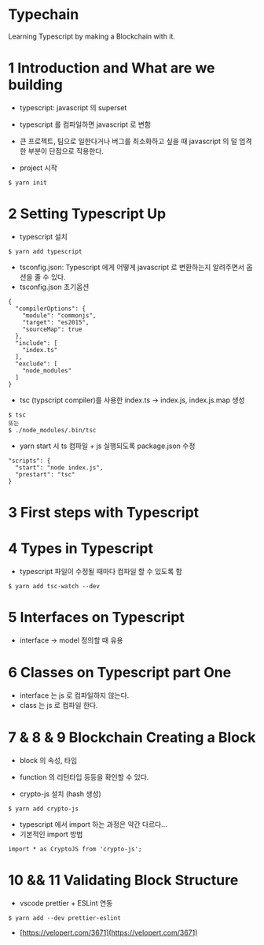 # Typechain

Learning Typescript by making a Blockchain with it.

# 1 Introduction and What are we building

- typescript: javascript 의 superset
- typescript 를 컴파일하면 javascript 로 변함
- 큰 프로젝트, 팀으로 일한다거나 버그를 최소화하고 싶을 때 javascript 의 덜 엄격한 부분이 단점으로 작용한다.

- project 시작

```
$ yarn init
```

# 2 Setting Typescript Up

- typescript 설치

```
$ yarn add typescript
```

- tsconfig.json: Typescript 에게 어떻게 javascript 로 변환하는지 알려주면서 옵션을 줄 수 있다.
- tsconfig.json 초기옵션

```
{
  "compilerOptions": {
    "module": "commonjs",
    "target": "es2015",
    "sourceMap": true
  },
  "include": [
    "index.ts"
  ],
  "exclude": [
    "node_modules"
  ]
}
```

- tsc (typscript compiler)를 사용한 index.ts -> index.js, index.js.map 생성

```
$ tsc
또는
$ ./node_modules/.bin/tsc
```

- yarn start 시 ts 컴파일 + js 실행되도록 package.json 수정

```
"scripts": {
  "start": "node index.js",
  "prestart": "tsc"
}
```

# 3 First steps with Typescript

# 4 Types in Typescript

- typescript 파일이 수정될 때마다 컴파일 할 수 있도록 함

```
$ yarn add tsc-watch --dev
```

# 5 Interfaces on Typescript

- interface -> model 정의할 때 유용

# 6 Classes on Typescript part One

- interface 는 js 로 컴파일하지 않는다.
- class 는 js 로 컴파일 한다.

# 7 & 8 & 9 Blockchain Creating a Block

- block 의 속성, 타입
- function 의 리턴타입 등등을 확인할 수 있다.

- crypto-js 설치 (hash 생성)

```
$ yarn add crypto-js
```

- typescript 에서 import 하는 과정은 약간 다르다...
- 기본적인 import 방법

```
import * as CryptoJS from 'crypto-js';
```

# 10 && 11 Validating Block Structure

- vscode prettier + ESLint 연동

```
$ yarn add --dev prettier-eslint
```

- [https://velopert.com/3671](https://velopert.com/3671)
